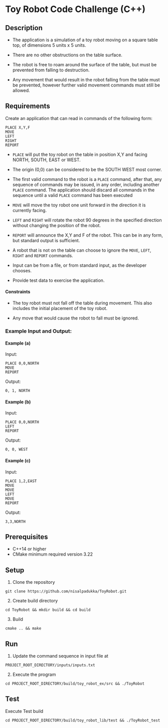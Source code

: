 # Toy Robot Code Challenge (C++)

## Description

* The application is a simulation of a toy robot moving on a square table top, of dimensions 5 units x 5 units.

* There are no other obstructions on the table surface.

* The robot is free to roam around the surface of the table, but must be prevented from falling to destruction. 

* Any movement that would result in the robot falling from the table must be prevented, however further valid movement commands must still be allowed.

## Requirements

Create an application that can read in commands of the following form:
```
PLACE X,Y,F
MOVE
LEFT
RIGHT
REPORT
```

* `PLACE` will put the toy robot on the table in position X,Y and facing NORTH, SOUTH, EAST or WEST.

* The origin (0,0) can be considered to be the SOUTH WEST most corner.

* The first valid command to the robot is a `PLACE` command, after that, any sequence of commands may be issued, in any order, including another `PLACE` command. The application should discard all commands in the sequence until a valid `PLACE` command has been executed

* `MOVE` will move the toy robot one unit forward in the direction it is currently facing.

* `LEFT` and `RIGHT` will rotate the robot 90 degrees in the specified direction without changing the position of the robot.

* `REPORT` will announce the X,Y and F of the robot. This can be in any form, but standard output is sufficient.

* A robot that is not on the table can choose to ignore the `MOVE`, `LEFT`, `RIGHT` and `REPORT` commands.

* Input can be from a file, or from standard input, as the developer chooses.

* Provide test data to exercise the application.

#### Constraints

* The toy robot must not fall off the table during movement. This also includes the initial placement of the toy robot.

* Any move that would cause the robot to fall must be ignored.

### Example Input and Output:

#### Example (a)


Input:

    PLACE 0,0,NORTH
    MOVE
    REPORT

Output:

    0, 1, NORTH

#### Example (b)

Input:

    PLACE 0,0,NORTH
    LEFT
    REPORT

Output:

    0, 0, WEST

#### Example (c)

Input:

    PLACE 1,2,EAST
    MOVE
    MOVE
    LEFT
    MOVE
    REPORT

Output:

    3,3,NORTH
   

## Prerequisites

* C++14 or higher
* CMake minimum required version 3.22

## Setup

1. Clone the repository

 ```git clone https://github.com/nisalpadukka/ToyRobot.git```

 2. Create build directory

 ```cd ToyRobot && mkdir build && cd build```

 3. Build 

  ```cmake .. && make```


## Run

1. Update the command sequence in input file at 

 ```PROJECT_ROOT_DIRECTORY/inputs/inputs.txt```

 2. Execute the program

 ```cd PROJECT_ROOT_DIRECTORY/build/toy_robot_ex/src && ./ToyRobot```


 ## Test

 Execute Test build 

 ```cd PROJECT_ROOT_DIRECTORY/build/toy_robot_lib/test && ./ToyRobot_test```

